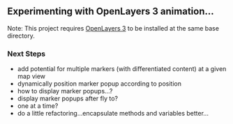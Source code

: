 ## Experimenting with OpenLayers 3 animation...

Note:  This project requires [OpenLayers 3](https://github.com/openlayers/ol3/releases) to be installed at the same base directory.  

### Next Steps
* add potential for multiple markers (with differentiated content) at a given map view
* dynamically position marker popup according to position
* how to display marker popups...?
 * display marker popups after fly to?  
 * one at a time?
* do a little refactoring...encapsulate methods and variables better...
